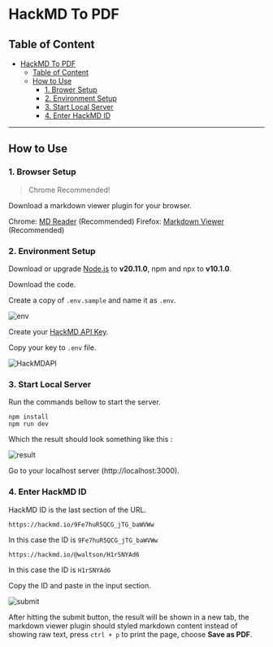 # HackMD To PDF

## Table of Content

- [HackMD To PDF](#HackMD-To-PDF)
  - [Table of Content](#Table-of-Content)
  - [How to Use](#How-to-Use)
    - [1. Brower Setup](#1-Browser-Setup)
    - [2. Environment Setup](#2-Environment-Setup)
    - [3. Start Local Server](#3-Start-Local-Server)
    - [4. Enter HackMD ID](#4-Enter-HackMD-ID)

---

## How to Use

### 1. Browser Setup

> Chrome Recommended!

Download a markdown viewer plugin for your browser.

Chrome: [MD Reader](https://chromewebstore.google.com/detail/md-reader/medapdbncneneejhbgcjceippjlfkmkg) (Recommended)
Firefox: [Markdown Viewer](https://addons.mozilla.org/firefox/addon/markdown-viewer-chrome/) (Recommended)

### 2. Environment Setup

Download or upgrade [Node.js](https://nodejs.org) to **v20.11.0**, npm and npx to **v10.1.0**.

Download the code.

Create a copy of `.env.sample` and name it as `.env`.

![env](https://hackmd.io/_uploads/SJXJCpfFa.png)

Create your [HackMD API Key](https://hackmd.io/settings#api).

Copy your key to `.env` file.

![HackMDAPI](https://hackmd.io/_uploads/rkCeyAzY6.png)

### 3. Start Local Server

Run the commands bellow to start the server.

```
npm install
npm run dev
```

Which the result should look something like this : 

![result](https://hackmd.io/_uploads/rkCffI9YT.png)

Go to your localhost server (http://localhost:3000).

### 4. Enter HackMD ID

HackMD ID is the last section of the URL.

```
https://hackmd.io/9Fe7huR5QCG_jTG_baWVWw
```

In this case the ID is `9Fe7huR5QCG_jTG_baWVWw`

```
https://hackmd.io/@waltson/H1rSNYAd6
```

In this case the ID is `H1rSNYAd6`

Copy the ID and paste in the input section.

![submit](https://hackmd.io/_uploads/SkjFz85tp.png)

After hitting the submit button, the result will be shown in a new tab, the markdown viewer plugin should styled markdown content instead of showing raw text, press `ctrl + p` to print the page, choose **Save as PDF**.
